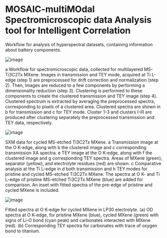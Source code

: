 # MOSAIC-multiMOdal Spectromicroscopic data Analysis tool for Intelligent Correlation
Workflow for analysis of hyperspectral datasets, containing information about battery components.

![image](https://github.com/artMATERIALS/correlative-hyperspectral-microspectroscopy/assets/151731956/d035174f-f9cb-4ee5-8c8a-a74ef11abfa9)

a Workflow for spectromicroscopic data, collected for multilayered MS-Ti3C2Tx MXene. Images in transmission and TEY mode, acquired at Ti L-edge (step 1) are preprocessed for drift correction and normalization (step 2). Then, images are reduced to a few components by performing a dimensionality reduction (step 3). Clustering is performed to these components to create the clustered transmission and TEY image (step 4). Clustered spectrum is extracted by averaging the preprocessed spectra, corresponding to pixels of a clustered area. Clustered spectra are shown in b for transmission and c for TEY mode. Cluster 1-3 and clusters I-III are produced after clustering separately the preprocessed transmission and TEY data, respectively. 

![image](https://github.com/artMATERIALS/correlative-hyperspectral-microspectroscopy/assets/151731956/f97cf323-5997-4d7b-9139-a32d9a921f9c)

SXM data for cycled MS-etched Ti3C2Tx MXene. a Transmission image at the O K-edge, along with b the clustered image and c corresponding transmission XA spectra. e TEY image at the O K-edge, along with f the clustered image and g corresponding TEY spectra. Areas of MXene (green), separator (yellow), and electrolyte residues (red) are shown. c Comparative analysis at the Ti L-edge in d both transmission and h TEY modes for pristine and cycled MS-etched Ti3C2Tx MXene. The spectra at O K- and Ti L-edge of pristine MS-etched Ti3C2Tx MXene (blue) are added for comparison. An inset with fitted spectra of the pre-edge of pristine and cycled MXene is included. 

![image](https://github.com/artMATERIALS/correlative-hyperspectral-microspectroscopy/assets/151731956/617e8a1b-2295-41d9-9199-d2ffe6c446c6)

Fitted spectra at O K-edge for cycled MXene in LP30 electrolyte. (a) OD spectra at O K-edge, for pristine MXene (blue), cycled MXene (green) with signs of Li-O bond (cyan peak) and carbonates interacted with MXene (red). (b) Corresponding TEY spectra for carbonates with trace of oxygen bond to titanium.

